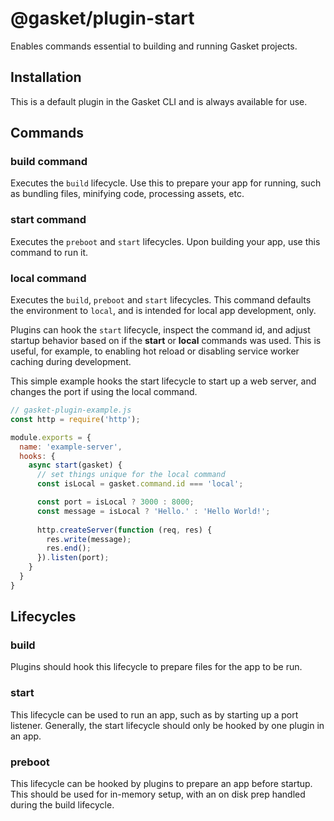 # @gasket/plugin-start

Enables commands essential to building and running Gasket projects.

## Installation

This is a default plugin in the Gasket CLI and is always available for use.

## Commands

### build command

Executes the `build` lifecycle. Use this to prepare your app for running, such
as bundling files, minifying code, processing assets, etc.

### start command

Executes the `preboot` and `start` lifecycles. Upon building your app, use this
command to run it.

### local command

Executes the `build`, `preboot` and `start` lifecycles. This command defaults
the environment to `local`, and is intended for local app development, only.

Plugins can hook the `start` lifecycle, inspect the command id, and adjust
startup behavior based on if the **start** or **local** commands was used. This
is useful, for example, to enabling hot reload or disabling service worker
caching during development.

This simple example hooks the start lifecycle to start up a web server, and
changes the port if using the local command.

```js
// gasket-plugin-example.js
const http = require('http');

module.exports = {
  name: 'example-server',
  hooks: {
    async start(gasket) {
      // set things unique for the local command
      const isLocal = gasket.command.id === 'local';

      const port = isLocal ? 3000 : 8000;
      const message = isLocal ? 'Hello.' : 'Hello World!';
      
      http.createServer(function (req, res) {
        res.write(message);
        res.end();
      }).listen(port);
    }
  }
}
```

## Lifecycles

### build

Plugins should hook this lifecycle to prepare files for the app to be run.

### start

This lifecycle can be used to run an app, such as by starting up a port
listener. Generally, the start lifecycle should only be hooked by one plugin in
an app.

### preboot

This lifecycle can be hooked by plugins to prepare an app before startup. This
should be used for in-memory setup, with an on disk prep handled during the
build lifecycle.
